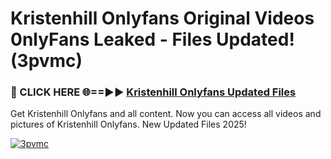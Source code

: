 # Kristenhill Onlyfans Original Videos 0nlyFans Leaked - Files Updated! (3pvmc)

<h3>🔴 CLICK HERE 🌐==►► <a href="https://tinyurl.com/2m67pmp6" rel="nofollow">Kristenhill Onlyfans Updated Files</a></h3>

Get Kristenhill Onlyfans and all content. Now you can access all videos and pictures of Kristenhill Onlyfans. New Updated Files 2025!

[![3pvmc](https://i.imgur.com/H4QAA4z.gif)](https://tinyurl.com/2m67pmp6)